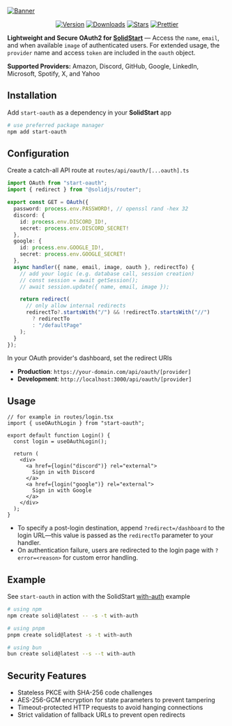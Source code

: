 [![Banner](https://assets.solidjs.com/banner?background=tiles&type=Start&project=oauth)](https://github.com/solidjs/solid-start)

<div align="center">

[![Version](https://img.shields.io/npm/v/start-oauth.svg?style=for-the-badge&color=blue&logo=npm)](https://www.npmjs.com/package/start-oauth)
[![Downloads](https://img.shields.io/npm/dm/start-oauth.svg?style=for-the-badge&color=green&logo=npm)](https://www.npmjs.com/package/start-oauth)
[![Stars](https://img.shields.io/github/stars/thomasbuilds/start-oauth.svg?style=for-the-badge&color=yellow&logo=github)](https://github.com/thomasbuilds/start-oauth)
[![Prettier](https://img.shields.io/badge/code_style-prettier-ff69b4.svg?style=for-the-badge&logo=prettier&logoColor=white)](https://github.com/prettier/prettier)

</div>

**Lightweight and Secure OAuth2 for [SolidStart](https://start.solidjs.com)** — Access the `name`, `email`, and when available `image` of authenticated users.
For extended usage, the `provider` name and access `token` are included in the `oauth` object.

**Supported Providers:** Amazon, Discord, GitHub, Google, LinkedIn, Microsoft, Spotify, X, and Yahoo

## Installation

Add `start-oauth` as a dependency in your **SolidStart** app

```bash
# use preferred package manager
npm add start-oauth
```

## Configuration

Create a catch-all API route at `routes/api/oauth/[...oauth].ts`

```ts
import OAuth from "start-oauth";
import { redirect } from "@solidjs/router";

export const GET = OAuth({
  password: process.env.PASSWORD!, // openssl rand -hex 32
  discord: {
    id: process.env.DISCORD_ID!,
    secret: process.env.DISCORD_SECRET!
  },
  google: {
    id: process.env.GOOGLE_ID!,
    secret: process.env.GOOGLE_SECRET!
  },
  async handler({ name, email, image, oauth }, redirectTo) {
    // add your logic (e.g. database call, session creation)
    // const session = await getSession();
    // await session.update({ name, email, image });

    return redirect(
      // only allow internal redirects
      redirectTo?.startsWith("/") && !redirectTo.startsWith("//")
        ? redirectTo
        : "/defaultPage"
    );
  }
});
```

In your OAuth provider's dashboard, set the redirect URIs

- **Production**: `https://your-domain.com/api/oauth/[provider]`
- **Development**: `http://localhost:3000/api/oauth/[provider]`

## Usage

```tsx
// for example in routes/login.tsx
import { useOAuthLogin } from "start-oauth";

export default function Login() {
  const login = useOAuthLogin();

  return (
    <div>
      <a href={login("discord")} rel="external">
        Sign in with Discord
      </a>
      <a href={login("google")} rel="external">
        Sign in with Google
      </a>
    </div>
  );
}
```

- To specify a post-login destination, append `?redirect=/dashboard` to the login URL—this value is passed as the `redirectTo` parameter to your handler.
- On authentication failure, users are redirected to the login page with `?error=<reason>` for custom error handling.

## Example

See `start-oauth` in action with the SolidStart [with-auth](https://github.com/solidjs/solid-start/tree/main/examples/with-auth) example

```bash
# using npm
npm create solid@latest -- -s -t with-auth
```

```bash
# using pnpm
pnpm create solid@latest -s -t with-auth
```

```bash
# using bun
bun create solid@latest --s --t with-auth
```

## Security Features

- Stateless PKCE with SHA-256 code challenges
- AES-256-GCM encryption for state parameters to prevent tampering
- Timeout-protected HTTP requests to avoid hanging connections
- Strict validation of fallback URLs to prevent open redirects
